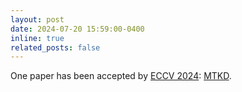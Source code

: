 ```yaml
---
layout: post
date: 2024-07-20 15:59:00-0400
inline: true
related_posts: false
---
```


One paper has been accepted by [ECCV 2024](https://eccv2024.ecva.net/): [MTKD](https://arxiv.org/abs/2404.09571).